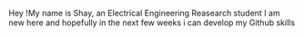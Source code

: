 Hey !My name is Shay, an Electrical Engineering Reasearch student
I am new here and hopefully in the next few weeks i can develop my Github skills
